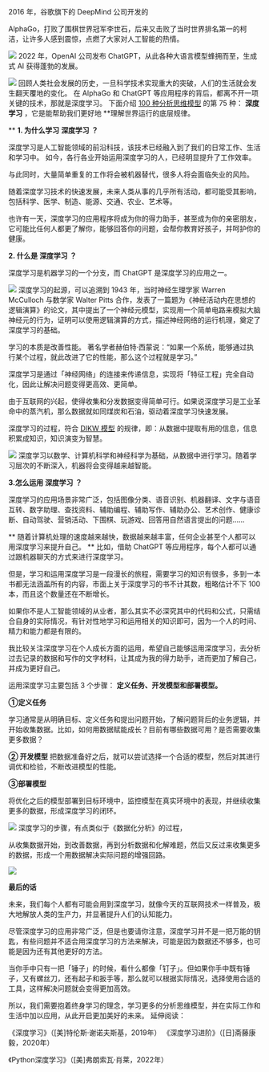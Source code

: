 2016 年，谷歌旗下的 DeepMind 公司开发的

AlphaGo，打败了围棋世界冠军李世石，后来又击败了当时世界排名第一的柯洁，让许多人感到震惊，点燃了大家对人工智能的热情。

![](https://mmbiz.qpic.cn/mmbiz_jpg/giaycic3UNwo2iaQ0ic2evzZh7anlLRJtlZ3mhMUnhPADzL5DqvsNp31203OvPkmf7eZcnXKG57nVk62Gf1aAWGbEw/640?wx_fmt=jpeg) 2022 年，OpenAI 公司发布 ChatGPT，从此各种大语言模型蜂拥而至，生成式 AI 获得蓬勃的发展。

![](https://mmbiz.qpic.cn/mmbiz_png/giaycic3UNwo2iaQ0ic2evzZh7anlLRJtlZ37RypoSZibS1arxFyz1rvtXjbD9CMRia9q0Lqglv1ibXibgq0rBWVY2Xebg/640?wx_fmt=png) 回顾人类社会发展的历史，一旦科学技术实现重大的突破，人们的生活就会发生翻天覆地的变化。  在 AlphaGo 和 ChatGPT 等应用程序的背后，都离不开一项关键的技术，那就是深度学习。  下面介绍 [100 种分析思维模型](https://mp.weixin.qq.com/mp/appmsgalbum?__biz=MzA4ODE2OTIxMw==&action=getalbum&album_id=1701638273011351554#wechat_redirect) 的第 75 种： **深度学习** ，它是能帮助我们更好地 **理解世界运行的底层规律。

** **1. 为什么学习** **深度学习** **？**

深度学习是人工智能领域的前沿科技，该技术已经融入到了我们的日常工作、生活和学习中。  如今，各行各业开始运用深度学习的人，已经明显提升了工作效率。

与此同时，大量简单重复的工作将会被机器替代，很多人将会面临失业的风险。

随着深度学习技术的快速发展，未来人类从事的几乎所有活动，都可能受其影响，包括科学、医学、制造、能源、交通、农业、艺术等。

也许有一天，深度学习的应用程序将成为你的得力助手，甚至成为你的亲密朋友，它可能比任何人都更了解你，能够回答你的问题，会帮你教育好孩子，并呵护你的健康。

**2. 什么是** **深度学习** **？**

 深度学习是机器学习的一个分支，而 ChatGPT 是深度学习的应用之一。

![](https://mmbiz.qpic.cn/mmbiz_png/giaycic3UNwo03SkfgxaW7WiclRpsbAezCSgwPZypDsz1Ruib3UCEEWa1UicNGynOicwgZs3zUUzpu97X8icu2eAXlKKw/640?wx_fmt=png) 深度学习的起源，可以追溯到 1943 年，当时神经生理学家 Warren McCulloch 与数学家 Walter Pitts 合作，发表了一篇题为《神经活动内在思想的逻辑演算》的论文，其中提出了一个神经元模型，实现用一个简单电路来模拟大脑神经元的行为，证明可以使用逻辑演算的方式，描述神经网络的运行机理，奠定了深度学习的基础。

学习的本质是改善性能。  著名学者赫伯特·西蒙说：“如果一个系统，能够通过执行某个过程，就此改进了它的性能，那么这个过程就是学习。”

深度学习是通过「神经网络」的连接来传递信息，实现将「特征工程」完全自动化，因此让解决问题变得更高效、更简单。

由于互联网的兴起，使得收集和分发数据变得简单可行。如果说深度学习是工业革命中的蒸汽机，那么数据就如同煤炭和石油，驱动着深度学习快速发展。

深度学习的过程，符合 [DIKW 模型](https://mp.weixin.qq.com/s?__biz=MzA4ODE2OTIxMw==&mid=2653481106&idx=1&sn=34818d71e37a146e8c131479898d9d90&scene=21#wechat_redirect) 的规律，即：从数据中提取有用的信息，信息积累成知识，知识演变为智慧。

![](https://mmbiz.qpic.cn/mmbiz_png/giaycic3UNwo2iaQ0ic2evzZh7anlLRJtlZ3GSrRDuT4ZCXp2icG7PdiaiaDsJWGB0pR33LBAj1lmwNbcdGA9JSu92Q1g/640?wx_fmt=png) 深度学习以数学、计算机科学和神经科学为基础，从数据中进行学习。随着学习层次的不断深入，机器将会变得越来越智能。

**3.怎么运用** **深度学习** **？**

深度学习的应用场景非常广泛，包括图像分类、语音识别、机器翻译、文字与语音互转、数字助理、查找资料、辅助编程、辅助写作、辅助办公、艺术创作、健康诊断、自动驾驶、营销活动、下围棋、玩游戏、回答用自然语言提出的问题……

** 随着计算机处理的速度越来越快，数据越来越丰富，任何企业甚至个人都可以用深度学习来提升自己。  ** 比如，借助 ChatGPT 等应用程序，每个人都可以通过跟机器聊天的方式来进行深度学习。

但是，学习和运用深度学习是一段漫长的旅程，需要学习的知识有很多，多到一本书都无法涵盖所有的内容，市面上关于深度学习的书不计其数，粗略估计不下 100 本，而且这个数量还在不断增长。

如果你不是人工智能领域的从业者，那么其实不必深究其中的代码和公式，只需结合自身的实际情况，有针对性地学习和运用相关的知识即可，因为一个人的时间、精力和能力都是有限的。

我比较关注深度学习在个人成长方面的运用，希望自己能够运用深度学习，去分析过去记录的数据和写作的文字材料，让其成为我的得力助手，进而更加了解自己，并成为更好自己。

运用深度学习主要包括 3 个步骤： **定义任务、开发模型和部署模型。**

**①定义任务**

学习通常是从明确目标、定义任务和提出问题开始，了解问题背后的业务逻辑，并开始收集数据。比如，如何用数据赋能成长？目前有哪些数据可用？是否需要收集更多数据？

**② 开发模型** 把数据准备好之后，就可以尝试选择一个合适的模型，然后对其进行调优和检验，不断改进模型的性能。 

**③部署模型**

将优化之后的模型部署到目标环境中，监控模型在真实环境中的表现，并继续收集更多的数据，形成深度学习的闭环。

![](https://mmbiz.qpic.cn/mmbiz_png/giaycic3UNwo2iaQ0ic2evzZh7anlLRJtlZ3kicyFI8zfvqNAJNmf5rUibZUcMX3VbnWlJ7UnQq6bOg86G2icH8NuTyZA/640?wx_fmt=png) 深度学习的步骤，有点类似于《数据化分析》的过程，

从收集数据开始，到改善数据，再到分析数据和化解难题，然后又反过来收集更多的数据，形成一个用数据解决实际问题的增强回路。

![](https://mmbiz.qpic.cn/mmbiz_png/giaycic3UNwo2iaQ0ic2evzZh7anlLRJtlZ3KFzUsH9exSykwColfgJHpyLGODLicqbxiakOvZsWJrhzZPYrWX4pb0oA/640?wx_fmt=png) 

**最后的话**

 未来，我们每个人都有可能会用到深度学习，就像今天的互联网技术一样普及，极大地解放人类的生产力，并显著提升人们的认知能力。

尽管深度学习的应用非常广泛，但是也要请你注意，深度学习并不是一把万能的钥匙，有些问题并不适合用深度学习的方法来解决，可能是因为数据还不够多，也可能是因为还有其他更好的方法。

当你手中只有一把「锤子」的时候，看什么都像「钉子」。但如果你手中既有锤子，又有螺丝刀，还有起子和扳手等，那么就可以根据实际情况，选择使用合适的工具，这样解决问题就会变得更加高效。

所以，我们需要抱着终身学习的理念，学习更多的分析思维模型，并在实际工作和生活中加以应用，从此开启更加美好的未来。  延伸阅读：

《深度学习》（[美]特伦斯·谢诺夫斯基，2019年）  《深度学习进阶》（[日]斋藤康毅，2020年）

《Python深度学习》（[美]弗朗索瓦·肖莱，2022年）